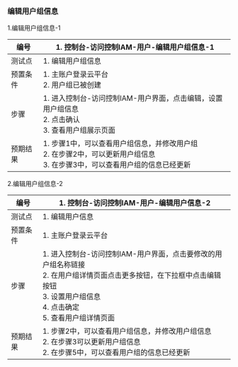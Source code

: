 ### 编辑用户组信息

1.编辑用户组信息-1

| 编号     | 1. 控制台-访问控制IAM-用户-编辑用户组信息-1                  |
| -------- | ------------------------------------------------------------ |
| 测试点   | 1. 编辑用户组信息                                            |
| 预置条件 | 1. 主账户登录云平台<br>2. 用户组已被创建                     |
| 步骤     | 1. 进入控制台-访问控制IAM-用户界面，点击编辑，设置用户组信息<br>2. 点击确认<br>3. 查看用户组展示页面 |
| 预期结果 | 1. 步骤1中，可以查看用户组信息，并修改用户组<br>2. 在步骤2中，可以更新用户组信息<br>3. 在步骤3中，可以查看用户组的信息已经更新 |

2.编辑用户组信息-2

| 编号     | 1. 控制台-访问控制IAM-用户-编辑用户信息-2                    |
| -------- | ------------------------------------------------------------ |
| 测试点   | 1. 编辑用户信息                                              |
| 预置条件 | 1. 主账户登录云平台                                          |
| 步骤     | 1. 进入控制台-访问控制IAM-用户界面，点击要修改的用户组名称链接<br>2. 在用户组详情页面点击更多按钮，在下拉框中点击编辑按钮<br>3. 设置用户组信息<br>4. 点击确定<br>5. 查看用户组详情页面 |
| 预期结果 | 1. 步骤2中，可以查看用户组信息，并修改用户组信息<br>2. 在步骤3可以更新用户组信息<br>2. 在步骤5中，可以查看用户组的信息已经更新 |

